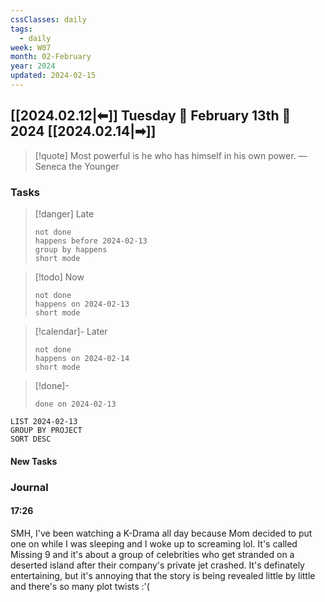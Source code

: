 ```yaml
---
cssClasses: daily
tags:
  - daily
week: W07
month: 02-February
year: 2024
updated: 2024-02-15
---
```


## [[2024.02.12|⬅]] Tuesday 🔹 February 13th 🔹 2024 [[2024.02.14|➡]]

> [!quote] Most powerful is he who has himself in his own power.
> — Seneca the Younger

### Tasks

> [!danger] Late
> ```tasks
> not done
> happens before 2024-02-13
> group by happens
> short mode
> ```

> [!todo] Now
> ```tasks
> not done
> happens on 2024-02-13
> short mode
> ```

> [!calendar]- Later
> ```tasks
> not done
> happens on 2024-02-14
> short mode
> ```

> [!done]-
> ```tasks
> done on 2024-02-13
> ```

```toggl
LIST 2024-02-13
GROUP BY PROJECT
SORT DESC
```

#### New Tasks

### Journal

#### 17:26

SMH, I've been watching a K-Drama all day because Mom decided to put one on while I was sleeping and I woke up to screaming lol. It's called Missing 9 and it's about a group of celebrities who get stranded on a deserted island after their company's private jet crashed. It's definately entertaining, but it's annoying that the story is being revealed little by little and there's so many plot twists :'(
